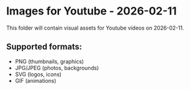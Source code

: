 # Images for Youtube - 2026-02-11

This folder will contain visual assets for Youtube videos on 2026-02-11.

## Supported formats:
- PNG (thumbnails, graphics)
- JPG/JPEG (photos, backgrounds)
- SVG (logos, icons)
- GIF (animations)

